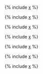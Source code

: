 {% include [x](../_includes/select/calc.md) %}

{% include [x](../_includes/select/execution.md) %}

{% include [x](../_includes/select/column_order.md) %}

{% include [x](../_includes/select/combining_queries.md) %}

{% include [x](../_includes/select/union_all.md) %}

{% include [x](../_includes/select/union.md) %}

{% include [x](../_includes/select/commit.md) %}